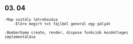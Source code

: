 ## 03. 04
    -Map osztály létrehozása
        -Előre megírt txt fájlból generál egy pályát

    -BomberGame create, render, dispose funkciók kezdetleges implementálása
